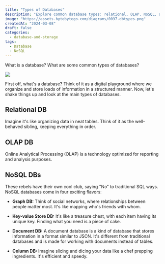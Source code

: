 ```yaml
---
title: "Types of Databases"
description: "Explore common database types: relational, OLAP, NoSQL, and more."
image: "https://assets.bytebytego.com/diagrams/0097-dbtypes.png"
createdAt: "2024-03-08"
draft: false
categories:
  - database-and-storage
tags:
  - Database
  - NoSQL
---
```


What is a database? What are some common types of databases?

![](https://assets.bytebytego.com/diagrams/0097-dbtypes.png)

First off, what's a database? Think of it as a digital playground where we organize and store loads of information in a structured manner. Now, let's shake things up and look at the main types of databases.

## Relational DB

Imagine it's like organizing data in neat tables. Think of it as the well-behaved sibling, keeping everything in order.

## OLAP DB

Online Analytical Processing (OLAP) is a technology optimized for reporting and analysis purposes.

## NoSQL DBs

These rebels have their own cool club, saying "No" to traditional SQL ways. NoSQL databases come in four exciting flavors:

*   **Graph DB:** Think of social networks, where relationships between people matter most. It's like mapping who's friends with whom.

*   **Key-value Store DB:** It's like a treasure chest, with each item having its unique key. Finding what you need is a piece of cake.

*   **Document DB:** A document database is a kind of database that stores information in a format similar to JSON. It's different from traditional databases and is made for working with documents instead of tables.

*   **Column DB:** Imagine slicing and dicing your data like a chef prepping ingredients. It's efficient and speedy.
